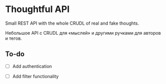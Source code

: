 # Thoughtful API

Small REST API with the whole CRUDL of real and fake thoughts.

Небольшое API с CRUDL для «мыслей» и другими ручками для авторов и тегов.

## To-do

- [ ] Add authentication

- [ ] Add filter functionality